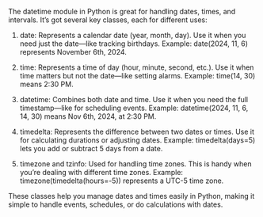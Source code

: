 The datetime module in Python is great for handling dates, times, and intervals. It’s got several key classes, each for different uses:

1. date: Represents a calendar date (year, month, day). Use it when you need just the date—like tracking birthdays. Example: date(2024, 11, 6) represents November 6th, 2024.

2. time: Represents a time of day (hour, minute, second, etc.). Use it when time matters but not the date—like setting alarms. Example: time(14, 30) means 2:30 PM.

3. datetime: Combines both date and time. Use it when you need the full timestamp—like for scheduling events. Example: datetime(2024, 11, 6, 14, 30) means Nov 6th, 2024, at 2:30 PM.

4. timedelta: Represents the difference between two dates or times. Use it for calculating durations or adjusting dates. Example: timedelta(days=5) lets you add or subtract 5 days from a date.

5. timezone and tzinfo: Used for handling time zones. This is handy when you’re dealing with different time zones. Example: timezone(timedelta(hours=-5)) represents a UTC-5 time zone.

These classes help you manage dates and times easily in Python, making it simple to handle events, schedules, or do calculations with dates.